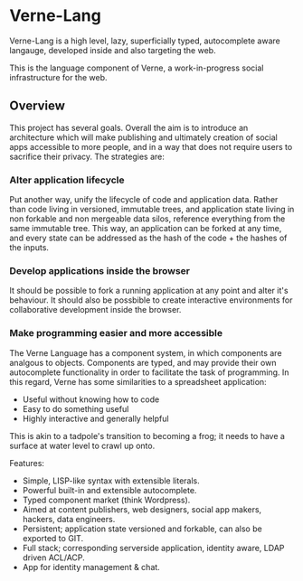 # Verne-Lang

Verne-Lang is a high level, lazy, superficially typed, autocomplete aware langauge, developed inside and also targeting the web.

This is the language component of Verne, a work-in-progress social infrastructure for the web.

## Overview

This project has several goals. Overall the aim is to introduce an architecture which will make publishing and ultimately creation of social apps accessible to more people, and in a way that does not require users to sacrifice their privacy. The strategies are:

### Alter application lifecycle

Put another way, unify the lifecycle of code and application data. Rather than code living in versioned, immutable trees, and application state living in non forkable and non mergeable data silos, reference everything from the same immutable tree. This way, an application can be forked at any time, and every state can be addressed as the hash of the code + the hashes of the inputs.

### Develop applications inside the browser

It should be possible to fork a running application at any point and alter it's behaviour. It should also be possbible to create interactive environments for collaborative development inside the browser.

### Make programming easier and more accessible

The Verne Language has a component system, in which components are analgous to objects. Components are typed, and may provide their own autocomplete functionality in order to facilitate the task of programming. In this regard, Verne has some similarities to a spreadsheet application:

* Useful without knowing how to code
* Easy to do something useful
* Highly interactive and generally helpful

This is akin to a tadpole's transition to becoming a frog; it needs to have a surface at water level to crawl up onto.







Features:

* Simple, LISP-like syntax with extensible literals.
* Powerful built-in and extensible autocomplete.
* Typed component market (think Wordpress).
* Aimed at content publishers, web designers, social app makers, hackers, data engineers.
* Persistent; application state versioned and forkable, can also be exported to GIT.
* Full stack; corresponding serverside application, identity aware, LDAP driven ACL/ACP.
* App for identity management & chat.

